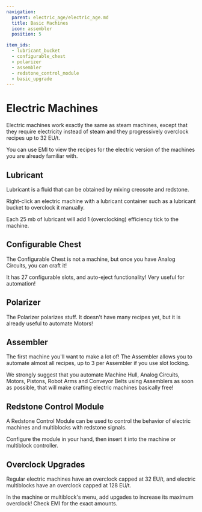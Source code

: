 ```yaml
---
navigation:
  parent: electric_age/electric_age.md
  title: Basic Machines
  icon: assembler
  position: 5

item_ids:
  - lubricant_bucket
  - configurable_chest
  - polarizer
  - assembler
  - redstone_control_module
  - basic_upgrade
---
```


# Electric Machines

Electric machines work exactly the same as steam machines, except that they require electricity instead of steam and they progressively overclock recipes up to 32 EU/t.

You can use EMI to view the recipes for the electric version of the machines you are already familiar with.

## Lubricant

<ItemGrid>
  <ItemIcon id="lubricant_bucket" />
</ItemGrid>

Lubricant is a fluid that can be obtained by mixing creosote and redstone.

Right-click an electric machine with a lubricant container such as a lubricant bucket to overclock it manually.

Each 25 mb of lubricant will add 1 (overclocking) efficiency tick to the machine.

## Configurable Chest

<Recipe id="modern_industrialization:electric_age/machine/configurable_chest_asbl"/>

The Configurable Chest is not a machine, but once you have Analog Circuits, you can craft it!

It has 27 configurable slots, and auto-eject functionality! Very useful for automation!

## Polarizer

<Recipe id="modern_industrialization:electric_age/machine/polarizer_asbl"/>

The Polarizer polarizes stuff. It doesn't have many recipes yet, but it is already useful to automate Motors!

## Assembler

<Recipe id="modern_industrialization:electric_age/machine/assembler_asbl"/>

The first machine you'll want to make a lot of! The Assembler allows you to automate almost all recipes, up to 3 per Assembler if you use slot locking.

We strongly suggest that you automate Machine Hull, Analog Circuits, Motors, Pistons, Robot Arms and Conveyor Belts using Assemblers as soon as possible, that will make crafting electric machines basically free!

## Redstone Control Module

<ItemGrid>
  <ItemIcon id="redstone_control_module" />
</ItemGrid>

A Redstone Control Module can be used to control the behavior of electric machines and multiblocks with redstone signals.

Configure the module in your hand, then insert it into the machine or multiblock controller.

## Overclock Upgrades

<ItemGrid>
  <ItemIcon id="basic_upgrade" />
</ItemGrid>

Regular electric machines have an overclock capped at 32 EU/t, and electric multiblocks have an overclock capped at 128 EU/t.

In the machine or multiblock's menu, add upgades to increase its maximum overclock! Check EMI for the exact amounts.
